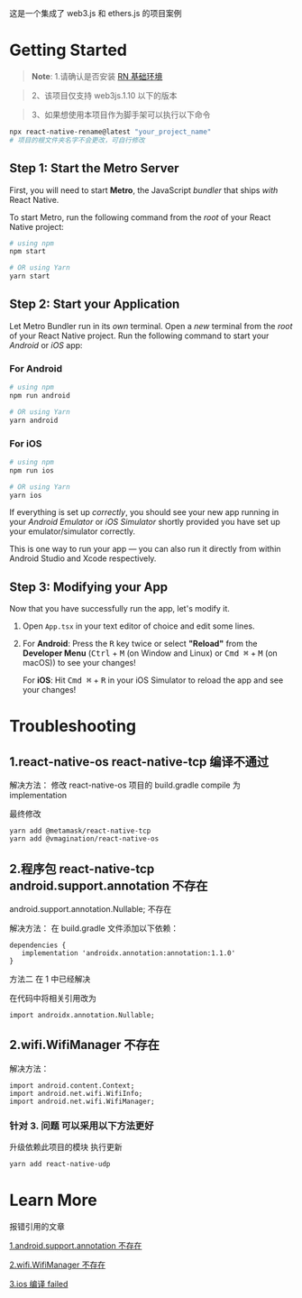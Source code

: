 这是一个集成了 web3.js 和 ethers.js 的项目案例

# Getting Started

> **Note**: 1.请确认是否安装 [RN 基础环境](https://reactnative.dev/docs/environment-setup)

> 2、该项目仅支持 web3js.1.10 以下的版本

> 3、如果想使用本项目作为脚手架可以执行以下命令

```bash
npx react-native-rename@latest "your_project_name"
# 项目的根文件夹名字不会更改，可自行修改

```

## Step 1: Start the Metro Server

First, you will need to start **Metro**, the JavaScript _bundler_ that ships _with_ React Native.

To start Metro, run the following command from the _root_ of your React Native project:

```bash
# using npm
npm start

# OR using Yarn
yarn start
```

## Step 2: Start your Application

Let Metro Bundler run in its _own_ terminal. Open a _new_ terminal from the _root_ of your React Native project. Run the following command to start your _Android_ or _iOS_ app:

### For Android

```bash
# using npm
npm run android

# OR using Yarn
yarn android
```

### For iOS

```bash
# using npm
npm run ios

# OR using Yarn
yarn ios
```

If everything is set up _correctly_, you should see your new app running in your _Android Emulator_ or _iOS Simulator_ shortly provided you have set up your emulator/simulator correctly.

This is one way to run your app — you can also run it directly from within Android Studio and Xcode respectively.

## Step 3: Modifying your App

Now that you have successfully run the app, let's modify it.

1. Open `App.tsx` in your text editor of choice and edit some lines.
2. For **Android**: Press the <kbd>R</kbd> key twice or select **"Reload"** from the **Developer Menu** (<kbd>Ctrl</kbd> + <kbd>M</kbd> (on Window and Linux) or <kbd>Cmd ⌘</kbd> + <kbd>M</kbd> (on macOS)) to see your changes!

   For **iOS**: Hit <kbd>Cmd ⌘</kbd> + <kbd>R</kbd> in your iOS Simulator to reload the app and see your changes!

# Troubleshooting

## 1.react-native-os react-native-tcp 编译不通过

解决方法：
修改 react-native-os 项目的 build.gradle compile 为 implementation

最终修改

```
yarn add @metamask/react-native-tcp
yarn add @vmagination/react-native-os
```

## 2.程序包 react-native-tcp android.support.annotation 不存在

android.support.annotation.Nullable; 不存在

解决方法：
在 build.gradle 文件添加以下依赖：

```
dependencies {
   implementation 'androidx.annotation:annotation:1.1.0'
}
```

方法二
在 1 中已经解决

在代码中将相关引用改为

```
import androidx.annotation.Nullable;
```

## 2.wifi.WifiManager 不存在

解决方法：

```
import android.content.Context;
import android.net.wifi.WifiInfo;
import android.net.wifi.WifiManager;
```

### 针对 3. 问题 可以采用以下方法更好

升级依赖此项目的模块
执行更新

```bash
yarn add react-native-udp
```

# Learn More

报错引用的文章

[1.android.support.annotation 不存在](https://blog.csdn.net/liting870907/article/details/121158951)

[2.wifi.WifiManager 不存在](https://blog.csdn.net/niudaly/article/details/27678395)

[3.ios 编译 failed](https://levelup.gitconnected.com/tutorial-how-to-set-up-web3js-1-x-with-react-native-0-6x-2021-467b2e0c94a4)
